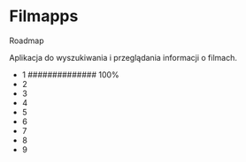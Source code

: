 # Filmapps

Roadmap

Aplikacja do wyszukiwania i przeglądania informacji o filmach.


- 1 ############## 100%
- 2
- 3
- 4
- 5
- 6
- 7
- 8
- 9
